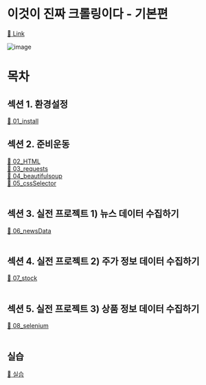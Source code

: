 # 이것이 진짜 크롤링이다 - 기본편
[:link: Link](https://www.inflearn.com/course/%ED%8C%8C%EC%9D%B4%EC%8D%AC-%ED%81%AC%EB%A1%A4%EB%A7%81-%EA%B8%B0%EC%B4%88#)
<br>

![image](https://user-images.githubusercontent.com/77559262/154825443-8aa9a3e7-e308-403a-bad5-9324a7362d07.png)

# 목차
## 섹션 1. 환경설정
[:link: 01_install](https://github.com/eunhye3333/TIL/blob/main/python/%EA%B0%95%EC%9D%98/%EC%9D%B4%EA%B2%83%EC%9D%B4%20%EC%A7%84%EC%A7%9C%20%ED%81%AC%EB%A1%A4%EB%A7%81%EC%9D%B4%EB%8B%A4/01_install.md)
<br>  

## 섹션 2. 준비운동
[:link: 02_HTML](https://github.com/eunhye3333/TIL/blob/main/python/%EA%B0%95%EC%9D%98/%EC%9D%B4%EA%B2%83%EC%9D%B4%20%EC%A7%84%EC%A7%9C%20%ED%81%AC%EB%A1%A4%EB%A7%81%EC%9D%B4%EB%8B%A4/02_HTML.md)  
[:link: 03_requests](https://github.com/eunhye3333/TIL/blob/main/python/%EA%B0%95%EC%9D%98/%EC%9D%B4%EA%B2%83%EC%9D%B4%20%EC%A7%84%EC%A7%9C%20%ED%81%AC%EB%A1%A4%EB%A7%81%EC%9D%B4%EB%8B%A4/03_requests.md)  
[:link: 04_beautifulsoup](https://github.com/eunhye3333/TIL/blob/main/python/%EA%B0%95%EC%9D%98/%EC%9D%B4%EA%B2%83%EC%9D%B4%20%EC%A7%84%EC%A7%9C%20%ED%81%AC%EB%A1%A4%EB%A7%81%EC%9D%B4%EB%8B%A4/04_beautifulsoup.md)  
[:link: 05_cssSelector](https://github.com/eunhye3333/TIL/blob/main/python/%EA%B0%95%EC%9D%98/%EC%9D%B4%EA%B2%83%EC%9D%B4%20%EC%A7%84%EC%A7%9C%20%ED%81%AC%EB%A1%A4%EB%A7%81%EC%9D%B4%EB%8B%A4/05_cssSelector.md)  
<br>  

## 섹션 3. 실전 프로젝트 1) 뉴스 데이터 수집하기
[:link: 06_newsData](https://github.com/eunhye3333/TIL/blob/main/python/%EA%B0%95%EC%9D%98/%EC%9D%B4%EA%B2%83%EC%9D%B4%20%EC%A7%84%EC%A7%9C%20%ED%81%AC%EB%A1%A4%EB%A7%81%EC%9D%B4%EB%8B%A4/06_newsData.md)  
<br> 

## 섹션 4. 실전 프로젝트 2) 주가 정보 데이터 수집하기
[:link: 07_stock](https://github.com/eunhye3333/TIL/blob/main/python/%EA%B0%95%EC%9D%98/%EC%9D%B4%EA%B2%83%EC%9D%B4%20%EC%A7%84%EC%A7%9C%20%ED%81%AC%EB%A1%A4%EB%A7%81%EC%9D%B4%EB%8B%A4/07_stock.md)  
<br> 

## 섹션 5. 실전 프로젝트 3) 상품 정보 데이터 수집하기
[:link: 08_selenium](https://github.com/eunhye3333/TIL/blob/main/python/%EA%B0%95%EC%9D%98/%EC%9D%B4%EA%B2%83%EC%9D%B4%20%EC%A7%84%EC%A7%9C%20%ED%81%AC%EB%A1%A4%EB%A7%81%EC%9D%B4%EB%8B%A4/08_selenium.md)   
<br>

## 실습
[:link: 실습](https://github.com/eunhye3333/startcoding)
<br> 
